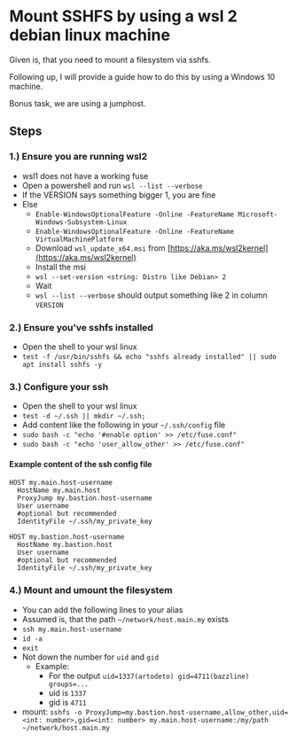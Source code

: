# Mount SSHFS by using a wsl 2 debian linux machine

Given is, that you need to mount a filesystem via sshfs.

Following up, I will provide a guide how to do this by using a Windows 10 machine.

Bonus task, we are using a jumphost.

## Steps

### 1.) Ensure you are running wsl2

* wsl1 does not have a working fuse
* Open a powershell and run `wsl --list --verbose`
* If the VERSION says something bigger 1, you are fine
* Else
  * `Enable-WindowsOptionalFeature -Online -FeatureName Microsoft-Windows-Subsystem-Linux`
  * `Enable-WindowsOptionalFeature -Online -FeatureName VirtualMachinePlatform`
  * Download `wsl_update_x64.msi` from [https://aka.ms/wsl2kernel](https://aka.ms/wsl2kernel)
  * Install the msi
  * `wsl --set-version <string: Distro like Debian> 2`
  * Wait
  * `wsl --list --verbose` should output something like 2 in column `VERSION`

### 2.) Ensure you've sshfs installed

* Open the shell to your wsl linux
* `test -f /usr/bin/sshfs && echo "sshfs already installed" || sudo apt install sshfs -y`

### 3.) Configure your ssh

* Open the shell to your wsl linux
* `test -d ~/.ssh || mkdir ~/.ssh;`
* Add content like the following in your `~/.ssh/config` file
* `sudo bash -c "echo '#enable option' >> /etc/fuse.conf"`
* `sudo bash -c "echo 'user_allow_other' >> /etc/fuse.conf"`

#### Example content of the ssh config file

```ssh
HOST my.main.host-username
  HostName my.main.host
  ProxyJump my.bastion.host-username
  User username
  #optional but recommended
  IdentityFile ~/.ssh/my_private_key

HOST my.bastion.host-username
  HostName my.bastion.host
  User username
  #optional but recommended
  IdentityFile ~/.ssh/my_private_key

```

### 4.) Mount and umount the filesystem

* You can add the following lines to your alias
* Assumed is, that the path `~/network/host.main.my` exists
* `ssh my.main.host-username`
* `id -a`
* `exit`
* Not down the number for `uid` and `gid`
  * Example:
    * For the output `uid=1337(artodeto) gid=4711(bazzline) groups=...`
    * uid is `1337`
    * gid is `4711`
* mount: `sshfs -o ProxyJump=my.bastion.host-username,allow_other,uid=<int: number>,gid=<int: number> my.main.host-username:/my/path ~/network/host.main.my`

